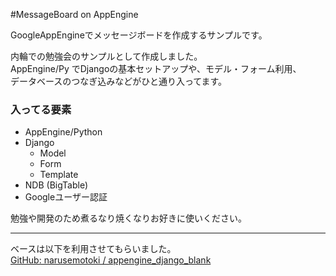 #MessageBoard on AppEngine

GoogleAppEngineでメッセージボードを作成するサンプルです。

内輪での勉強会のサンプルとして作成しました。  
AppEngine/Py でDjangoの基本セットアップや、モデル・フォーム利用、  
データベースのつなぎ込みなどがひと通り入ってます。

### 入ってる要素
 * AppEngine/Python
 * Django
   * Model
   * Form
   * Template
 * NDB (BigTable)
 * Googleユーザー認証
 
勉強や開発のため煮るなり焼くなりお好きに使いください。

--------

ベースは以下を利用させてもらいました。  
[GitHub: narusemotoki / appengine_django_blank](https://github.com/narusemotoki/appengine_django_blank)
